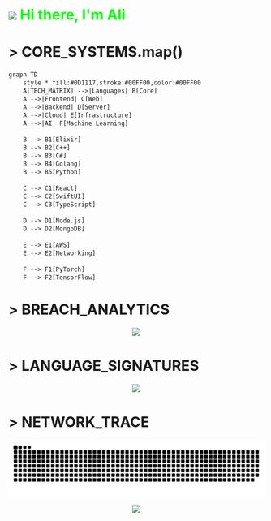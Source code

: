 # <img src="https://raw.githubusercontent.com/iampavangandhi/iampavangandhi/master/gifs/Hi.gif" width="30px"> <div style="color: #00FF00; display: inline;">Hi there, I'm Ali</div>





</div>

# > CORE_SYSTEMS.map()

```mermaid
graph TD
    style * fill:#0D1117,stroke:#00FF00,color:#00FF00
    A[TECH_MATRIX] -->|Languages| B[Core]
    A -->|Frontend| C[Web]
    A -->|Backend| D[Server]
    A -->|Cloud| E[Infrastructure]
    A -->|AI| F[Machine Learning]
    
    B --> B1[Elixir]
    B --> B2[C++]
    B --> B3[C#]
    B --> B4[Golang]
    B --> B5[Python]
    
    C --> C1[React]
    C --> C2[SwiftUI]
    C --> C3[TypeScript]
    
    D --> D1[Node.js]
    D --> D2[MongoDB]
    
    E --> E1[AWS]
    E --> E2[Networking]
    
    F --> F1[PyTorch]
    F --> F2[TensorFlow]
```




# > BREACH_ANALYTICS

<div align="center">
  <img src="https://github-readme-stats.vercel.app/api?username=AliSiddique&show_icons=true&theme=matrix&hide_border=true&bg_color=0D1117&title_color=00FF00&text_color=00FF00&icon_color=00FF00"/>
</div>

# > LANGUAGE_SIGNATURES

<div align="center">
  <img src="https://github-readme-stats.vercel.app/api/top-langs/?username=AliSiddique&layout=compact&theme=matrix&hide_border=true&bg_color=0D1117&title_color=00FF00&text_color=00FF00"/>
</div>



# > NETWORK_TRACE

<div align="center">
  <img src="https://raw.githubusercontent.com/platane/snk/output/github-contribution-grid-snake-dark.svg" width="800" />
</div>



<div align="center">
  
[![][github-shield]][github-url]

</div>

[github-shield]: https://img.shields.io/badge/-GitHub-0D1117?style=for-the-badge&logo=github&logoColor=00FF00
[github-url]: https://github.com/AliSiddique
```
